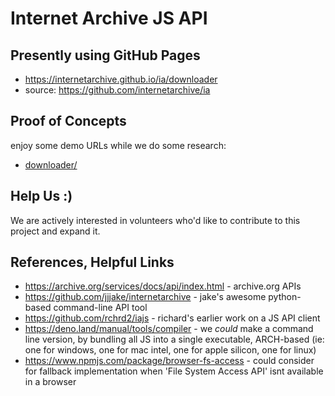 # Internet Archive JS API

## Presently using GitHub Pages
- https://internetarchive.github.io/ia/downloader
- source: https://github.com/internetarchive/ia

## Proof of Concepts
enjoy some demo URLs while we do some research:
- [downloader/](downloader/)


## Help Us :)
We are actively interested in volunteers who'd like to contribute to this project and expand it.


## References, Helpful Links
- https://archive.org/services/docs/api/index.html - archive.org APIs
- https://github.com/jjjake/internetarchive - jake's awesome python-based command-line API tool
- https://github.com/rchrd2/iajs - richard's earlier work on a JS API client
- https://deno.land/manual/tools/compiler - we _could_ make a command line version, by bundling all JS into a single executable, ARCH-based (ie: one for windows, one for mac intel, one for apple silicon, one for linux)
- https://www.npmjs.com/package/browser-fs-access - could consider for fallback implementation when  'File System Access API' isnt available in a browser
